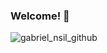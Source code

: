 ### Welcome! 👋


![gabriel_nsil_github](https://user-images.githubusercontent.com/46875030/142458875-95c30e28-027a-40fe-82d8-8d0c83553ab6.gif)



<!--
**gabrielnsil/gabrielnsil** is a ✨ _special_ ✨ repository because its `README.md` (this file) appears on your GitHub profile.

Here are some ideas to get you started:

- 🔭 I’m currently working on ...
- 🌱 I’m currently learning ...
- 👯 I’m looking to collaborate on ...
- 🤔 I’m looking for help with ...
- 💬 Ask me about ...
- 📫 How to reach me: ...
- 😄 Pronouns: ...
- ⚡ Fun fact: ...
-->

